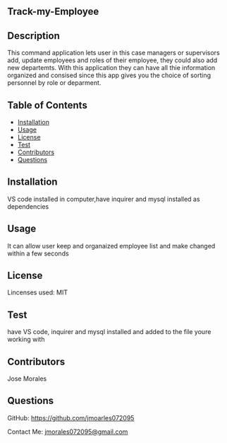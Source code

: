 ## Track-my-Employee
    
    
## Description
This command application lets user in this case managers or supervisors add, update employees and roles of their employee, they could also add new departemts. With this application they can have all thie information organized and consised since this app gives you the choice of sorting personnel by role or deparment.
 
## Table of Contents
* [Installation](#installation)
* [Usage](#usage)
* [License](#license)
* [Test](#test)
* [Contributors](#contributors)
* [Questions](#questions)

## Installation

VS code installed in computer,have inquirer and mysql installed as dependencies 

 ## Usage
 It can allow user keep and organaized employee list and make changed within a few seconds
    
## License
Lincenses used: MIT

## Test
have VS code, inquirer and mysql installed and added to the file youre working with 

## Contributors
Jose Morales

## Questions
GitHub: https://github.com/jmoarles072095

Contact Me: jmorales072095@gmail.com
    